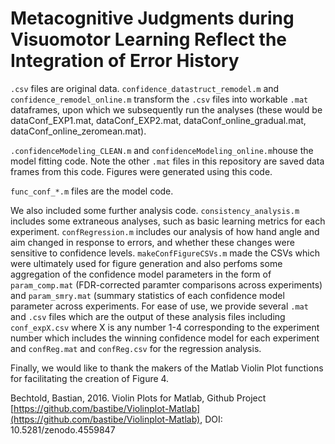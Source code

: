 # Metacognitive Judgments during Visuomotor Learning Reflect the Integration of Error History

`.csv` files are original data. `confidence_datastruct_remodel.m` and `confidence_remodel_online.m` transform the `.csv` files into workable `.mat` dataframes, upon which we subsequently run the analyses (these would be dataConf_EXP1.mat, dataConf_EXP2.mat, dataConf_online_gradual.mat, dataConf_online_zeromean.mat).

`.confidenceModeling_CLEAN.m` and `confidenceModeling_online.m`house the model fitting code. Note the other `.mat` files in this repository are saved data frames from this code. Figures were generated using this code.

`func_conf_*.m` files are the model code.

We also included some further analysis code. `consistency_analysis.m` includes some extraneous analyses, such as basic learning metrics for each experiment. `confRegression.m` includes our analysis of how hand angle and aim changed in response to errors, and whether these changes were sensitive to confidence levels. `makeConfFigureCSVs.m` made the CSVs which were ultimately used for figure generation and also perfoms some aggregation of the confidence model parameters in the form of `param_comp.mat` (FDR-corrected paramter comparisons across experiments) and `param_smry.mat` (summary statistics of each confidence model parameter across experiments. For ease of use, we provide several `.mat` and `.csv` files which are the output of these analysis files including `conf_expX.csv` where X is any number 1-4 corresponding to the experiment number which includes the winning confidence model for each experiment and `confReg.mat` and `confReg.csv` for the regression analysis.

Finally, we would like to thank the makers of the Matlab Violin Plot functions for facilitating the creation of Figure 4.

Bechtold, Bastian, 2016. Violin Plots for Matlab, Github Project
[https://github.com/bastibe/Violinplot-Matlab](https://github.com/bastibe/Violinplot-Matlab), DOI: 10.5281/zenodo.4559847
